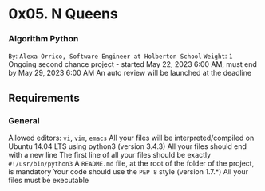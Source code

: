 # 0x05. N Queens
### Algorithm Python
 `By`: `Alexa Orrico, Software Engineer at Holberton School`
 `Weight`: `1`
 Ongoing second chance project - started May 22, 2023 6:00 AM, must end by May 29, 2023 6:00 AM
 An auto review will be launched at the deadline

## Requirements
### General
Allowed editors: `vi`, `vim`, `emacs`
All your files will be interpreted/compiled on Ubuntu 14.04 LTS using python3 (version 3.4.3)
All your files should end with a new line
The first line of all your files should be exactly `#!/usr/bin/python3`
A `README.md` file, at the root of the folder of the project, is mandatory
Your code should use the `PEP 8` style (version 1.7.*)
All your files must be executable
